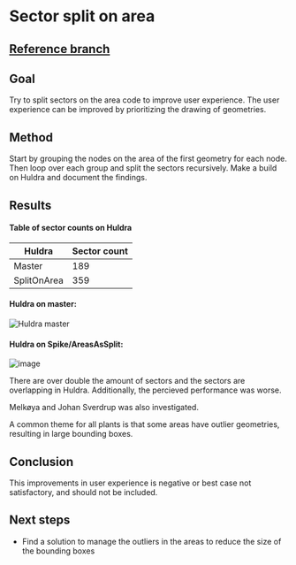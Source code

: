 # Sector split on area

## [Reference branch](https://github.com/equinor/rvmsharp/tree/Spike/AreasAsSector)

## Goal

Try to split sectors on the area code to improve user experience. The user experience can be improved by prioritizing the drawing of geometries.

## Method

Start by grouping the nodes on the area of the first geometry for each node. Then loop over each group and split the sectors recursively. Make a build on Huldra and document the findings.

## Results
#### Table of sector counts on Huldra
| Huldra        | Sector count |
| -----------   | ------------ |
| Master        | 189          |
| SplitOnArea   | 359          |



#### Huldra on master:
![Huldra master](https://github.com/equinor/rvmsharp/assets/141636529/07edffa5-1fd1-4a18-b2e0-af92d1d266b4)


#### Huldra on Spike/AreasAsSplit:
![image](https://github.com/equinor/rvmsharp/assets/141636529/7a93bc14-1396-41a9-8da4-a0216a1a9cb9)


There are over double the amount of sectors and the sectors are overlapping in Huldra. Additionally, the percieved performance was worse.

Melkøya and Johan Sverdrup was also investigated.

A common theme for all plants is that some areas have outlier geometries, resulting in large bounding boxes. 

## Conclusion

This improvements in user experience is negative or best case not satisfactory, and should not be included.

## Next steps

- Find a solution to manage the outliers in the areas to reduce the size of the bounding boxes

